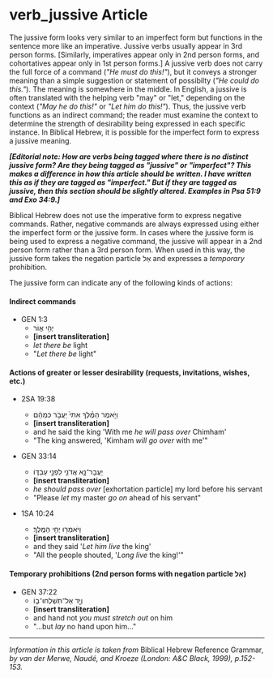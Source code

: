 # verb_jussive Article
The jussive form looks very similar to an imperfect form but functions in the sentence more like an imperative.  Jussive verbs usually appear in 3rd person forms.  [Similarly, imperatives appear only in 2nd person forms, and cohortatives appear only in 1st person forms.]  A jussive verb does not carry the full force of a command (*"He must do this!"*), but it conveys a stronger meaning than a simple suggestion or statement of possibilty (*"He could do this."*).  The meaning is somewhere in the middle.  In English, a jussive is often translated with the helping verb "may" or "let," depending on the context (*"May he do this!"* or *"Let him do this!"*).  Thus, the jussive verb functions as an indirect command; the reader must examine the context to determine the strength of desirability being expressed in each specific instance.  In Biblical Hebrew, it is possible for the imperfect form to express a jussive meaning.

***[Editorial note: How are verbs being tagged where there is no distinct jussive form?  Are they being tagged as "jussive" or "imperfect"?  This makes a difference in how this article should be written.  I have written this as if they are tagged as "imperfect."  But if they are tagged as jussive, then this section should be slightly altered.  Examples in Psa 51:9 and Exo 34:9.]***

Biblical Hebrew does not use the imperative form to express negative commands.  Rather, negative commands are always expressed using either the imperfect form or the jussive form.  In cases where the jussive form is being used to express a negative command, the jussive will appear in a 2nd person form rather than a 3rd person form.  When used in this way, the jussive form takes the negation particle אַל and expresses a *temporary* prohibition.


The jussive form can indicate any of the following kinds of actions:

#### Indirect commands

* GEN 1:3
    *  יְהִ֣י א֑וֹר  
    *  **[insert transliteration]**
    *  *let there be* light
    *  "*Let there be* light"

#### Actions of greater or lesser desirability (requests, invitations, wishes, etc.)

* 2SA 19:38
    * וַיֹּ֣אמֶר הַמֶּ֗לֶךְ אִתִּי֙ יַעֲבֹ֣ר כִּמְהָ֔ם
    * **[insert transliteration]**
    * and he said the king 'With me *he will pass over* Chimham'
    * "The king answered, 'Kimham *will go over* with me'"

* GEN 33:14
    *  יַעֲבָר־נָ֥א אֲדֹנִ֖י לִפְנֵ֣י עַבְדּ֑וֹ  
    *  **[insert transliteration]**
    *  *he should pass over* [exhortation particle] my lord before his servant
    *  "Please *let* my master *go on* ahead of his servant"

* 1SA 10:24
    *  וַיֹּאמְר֖וּ יְחִ֥י הַמֶּֽלֶךְ׃ 
    *  **[insert transliteration]**
    *  and they said '*Let him live* the king'
    *  "All the people shouted, '*Long live* the king!'"


#### Temporary prohibitions (2nd person forms with negation particle אַל)

* GEN 37:22
    *  וְיָ֖ד אַל־תִּשְׁלְחוּ־ב֑וֹ  
    *  **[insert transliteration]**
    *  and hand not *you must stretch out* on him
    *  "...but *lay* no hand upon him..."


-----

*Information in this article is taken from* Biblical Hebrew Reference Grammar, *by van der Merwe, Naudé, and Kroeze (London: A&C Black, 1999), p.152-153.*